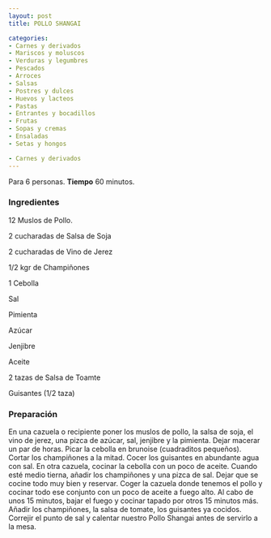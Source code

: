 ```yaml
---
layout: post
title: POLLO SHANGAI

categories:
- Carnes y derivados
- Mariscos y moluscos
- Verduras y legumbres
- Pescados
- Arroces
- Salsas
- Postres y dulces
- Huevos y lacteos
- Pastas
- Entrantes y bocadillos
- Frutas
- Sopas y cremas
- Ensaladas
- Setas y hongos

- Carnes y derivados
---
```

Para 6 personas.
<b>Tiempo</b> 60 minutos.

<h3>Ingredientes</h3>
12 Muslos de Pollo.

2 cucharadas de Salsa de Soja

2 cucharadas de Vino de Jerez

1/2 kgr de Champiñones

1 Cebolla

Sal

Pimienta

Azúcar

Jenjibre

Aceite

2 tazas de Salsa de Toamte

Guisantes (1/2 taza)

<h3>Preparación</h3>
En una cazuela o recipiente poner los muslos de pollo, la salsa de soja, el vino de jerez, una pizca de azúcar, sal, jenjibre y la pimienta. Dejar macerar un par de horas. Picar la cebolla en brunoise (cuadraditos pequeños). Cortar los champiñones a la mitad. Cocer los guisantes en abundante agua con sal. En otra cazuela, cocinar la cebolla con un poco de aceite. Cuando esté medio tierna, añadir los champiñones y una pizca de sal. Dejar que se cocine todo muy bien y reservar. Coger la cazuela donde tenemos el pollo y cocinar todo ese conjunto con un poco de aceite a fuego alto. Al cabo de unos 15 minutos, bajar el fuego y cocinar tapado por otros 15 minutos más. Añadir los champiñones, la salsa de tomate, los guisantes ya cocidos. Correjir el punto de sal y calentar nuestro Pollo Shangai antes de servirlo a la mesa.

